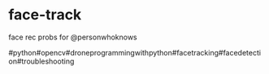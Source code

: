 # face-track
face rec probs
for @personwhoknows

#python#opencv#droneprogrammingwithpython#facetracking#facedetection#troubleshooting

